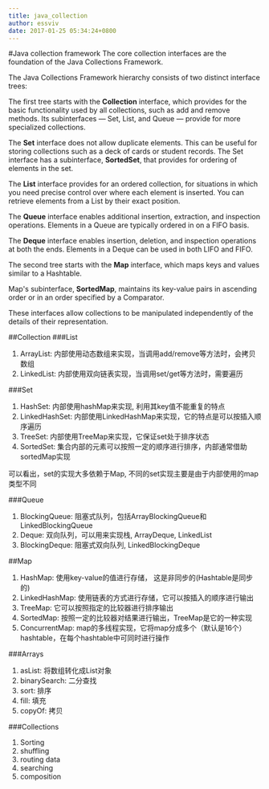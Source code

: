```yaml
---
title: java_collection
author: essviv
date: 2017-01-25 05:34:24+0800
---
```


#Java collection framework
The core collection interfaces are the foundation of the Java Collections Framework.

The Java Collections Framework hierarchy consists of two distinct interface trees:

The first tree starts with the **Collection** interface, which provides for the basic functionality used by all collections, such as add and remove methods. Its subinterfaces — Set, List, and Queue — provide for more specialized collections.

The **Set** interface does not allow duplicate elements. This can be useful for storing collections such as a deck of cards or student records. The Set interface has a subinterface, **SortedSet**, that provides for ordering of elements in the set.

The **List** interface provides for an ordered collection, for situations in which you need precise control over where each element is inserted. You can retrieve elements from a List by their exact position.

The **Queue** interface enables additional insertion, extraction, and inspection operations. Elements in a Queue are typically ordered in on a FIFO basis.

The **Deque** interface enables insertion, deletion, and inspection operations at both the ends. Elements in a Deque can be used in both LIFO and FIFO.

The second tree starts with the **Map** interface, which maps keys and values similar to a Hashtable.

Map's subinterface, **SortedMap**, maintains its key-value pairs in ascending order or in an order specified by a Comparator.

These interfaces allow collections to be manipulated independently of the details of their representation.

##Collection
###List
1. ArrayList: 内部使用动态数组来实现，当调用add/remove等方法时，会拷贝数组
2. LinkedList: 内部使用双向链表实现，当调用set/get等方法时，需要遍历

###Set
1. HashSet: 内部使用hashMap来实现, 利用其key值不能重复的特点
2. LinkedHashSet: 内部使用LinkedHashMap来实现，它的特点是可以按插入顺序遍历
3. TreeSet: 内部使用TreeMap来实现，它保证set处于排序状态
4. SortedSet: 集合内部的元素可以按照一定的顺序进行排序，内部通常借助sortedMap实现

可以看出，set的实现大多依赖于Map, 不同的set实现主要是由于内部使用的map类型不同

###Queue
1. BlockingQueue: 阻塞式队列，包括ArrayBlockingQueue和LinkedBlockingQueue
2. Deque: 双向队列，可以用来实现栈, ArrayDeque, LinkedList
3. BlockingDeque: 阻塞式双向队列, LinkedBlockingDeque

##Map
1. HashMap: 使用key-value的值进行存储， 这是非同步的(Hashtable是同步的)
2. LinkedHashMap: 使用链表的方式进行存储，它可以按插入的顺序进行输出
3. TreeMap: 它可以按照指定的比较器进行排序输出
4. SortedMap: 按照一定的比较器对结果进行输出，TreeMap是它的一种实现
5. ConcurrentMap: map的多线程实现，它将map分成多个（默认是16个）hashtable，在每个hashtable中可同时进行操作

###Arrays
1. asList: 将数组转化成List对象
2. binarySearch: 二分查找
3. sort: 排序
4. fill: 填充
5. copyOf: 拷贝

###Collections
1. Sorting
2. shuffling
3. routing data
4. searching
5. composition